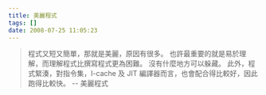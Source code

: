```yaml
---
title: 美麗程式
tags: []
date: 2008-07-25 11:05:23
---
```


> 程式又短又簡單，那就是美麗，原因有很多。
> 也許最重要的就是易於理解，而理解程式比撰寫程式更為困難。
> 沒有什麼地方可以躲藏。
> 此外，程式緊湊，對指令集，I-cache 及 JIT 編譯器而言，也會配合得比較好，因此跑得比較快。
> -- 美麗程式